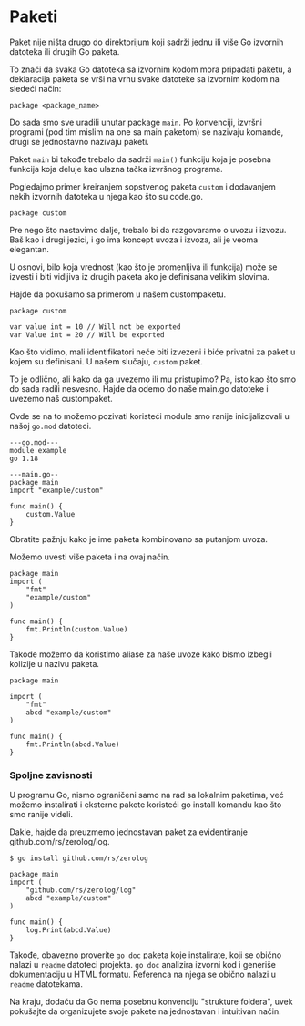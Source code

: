 
# Paketi

Paket nije ništa drugo do direktorijum koji sadrži jednu ili više Go izvornih datoteka ili drugih Go paketa.

To znači da svaka Go datoteka sa izvornim kodom mora pripadati paketu, a deklaracija paketa se vrši na vrhu svake datoteke sa izvornim kodom na sledeći način:
```
package <package_name>
```
Do sada smo sve uradili unutar package `main`. Po konvenciji, izvršni programi 
(pod tim mislim na one sa main paketom) se nazivaju komande, drugi se jednostavno 
nazivaju paketi.

Paket `main` bi takođe trebalo da sadrži `main()` funkciju koja je posebna funkcija koja deluje kao ulazna tačka izvršnog programa.

Pogledajmo primer kreiranjem sopstvenog paketa `custom` i dodavanjem nekih izvornih datoteka u njega kao što su code.go.
```
package custom
```
Pre nego što nastavimo dalje, trebalo bi da razgovaramo o uvozu i izvozu. Baš kao i drugi jezici, i go ima koncept uvoza i izvoza, ali je veoma elegantan.

U osnovi, bilo koja vrednost (kao što je promenljiva ili funkcija) može se izvesti i biti vidljiva iz drugih paketa ako je definisana velikim slovima.

Hajde da pokušamo sa primerom u našem custompaketu.
```
package custom

var value int = 10 // Will not be exported
var Value int = 20 // Will be exported
```
Kao što vidimo, mali identifikatori neće biti izvezeni i biće privatni za paket
u kojem su definisani. U našem slučaju, `custom` paket.

To je odlično, ali kako da ga uvezemo ili mu pristupimo? Pa, isto kao što smo
do sada radili nesvesno. Hajde da odemo do naše main.go datoteke i uvezemo naš
custompaket.

Ovde se na to možemo pozivati koristeći module smo ranije inicijalizovali u
našoj `go.mod` datoteci.
```
---go.mod---
module example
go 1.18

---main.go--
package main
import "example/custom"

func main() {
	custom.Value
}
```
Obratite pažnju kako je ime paketa kombinovano sa putanjom uvoza.

Možemo uvesti više paketa i na ovaj način.
```
package main
import (
	"fmt"
	"example/custom"
)

func main() {
	fmt.Println(custom.Value)
}
```
Takođe možemo da koristimo aliase za naše uvoze kako bismo izbegli kolizije u nazivu paketa.
```
package main

import (
	"fmt"
	abcd "example/custom"
)

func main() {
	fmt.Println(abcd.Value)
}
```
### Spoljne zavisnosti

U programu Go, nismo ograničeni samo na rad sa lokalnim paketima, već možemo instalirati i eksterne pakete koristeći go install komandu kao što smo ranije videli.

Dakle, hajde da preuzmemo jednostavan paket za evidentiranje github.com/rs/zerolog/log.

    $ go install github.com/rs/zerolog
```
package main
import (
	"github.com/rs/zerolog/log"
	abcd "example/custom"
)

func main() {
	log.Print(abcd.Value)
}
```
Takođe, obavezno proverite `go doc` paketa koje instalirate, koji se obično nalazi u `readme` datoteci projekta. `go doc` analizira izvorni kod i generiše dokumentaciju u HTML formatu. Referenca na njega se obično nalazi u `readme` datotekama.

Na kraju, dodaću da Go nema posebnu konvenciju "strukture foldera", uvek pokušajte da organizujete svoje pakete na jednostavan i intuitivan način.
